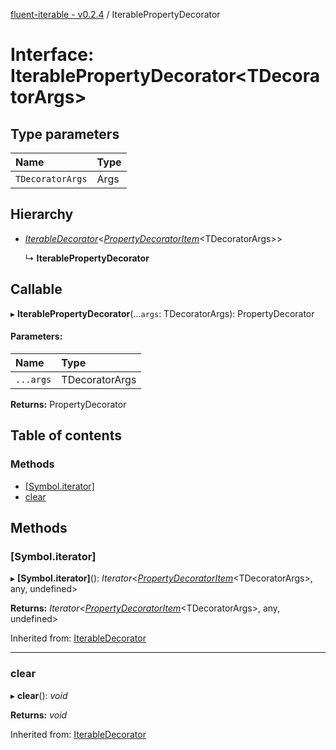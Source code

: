 [fluent-iterable - v0.2.4](../README.md) / IterablePropertyDecorator

# Interface: IterablePropertyDecorator<TDecoratorArgs\>

## Type parameters

Name | Type |
:------ | :------ |
`TDecoratorArgs` | Args |

## Hierarchy

* [*IterableDecorator*](iterabledecorator.md)<[*PropertyDecoratorItem*](propertydecoratoritem.md)<TDecoratorArgs\>\>

  ↳ **IterablePropertyDecorator**

## Callable

▸ **IterablePropertyDecorator**(...`args`: TDecoratorArgs): PropertyDecorator

#### Parameters:

Name | Type |
:------ | :------ |
`...args` | TDecoratorArgs |

**Returns:** PropertyDecorator

## Table of contents

### Methods

- [[Symbol.iterator]](iterablepropertydecorator.md#[symbol.iterator])
- [clear](iterablepropertydecorator.md#clear)

## Methods

### [Symbol.iterator]

▸ **[Symbol.iterator]**(): *Iterator*<[*PropertyDecoratorItem*](propertydecoratoritem.md)<TDecoratorArgs\>, any, undefined\>

**Returns:** *Iterator*<[*PropertyDecoratorItem*](propertydecoratoritem.md)<TDecoratorArgs\>, any, undefined\>

Inherited from: [IterableDecorator](iterabledecorator.md)

___

### clear

▸ **clear**(): *void*

**Returns:** *void*

Inherited from: [IterableDecorator](iterabledecorator.md)
